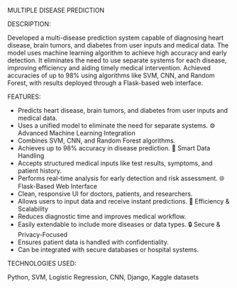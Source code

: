 MULTIPLE DISEASE PREDICTION



DESCRIPTION:

Developed a multi-disease prediction system capable of diagnosing heart disease, brain tumors, and diabetes from user inputs and medical data. The model uses machine learning algorithm to achieve high accuracy and early detection. It eliminates the need to use separate systems for each disease, improving efficiency and aiding timely medical intervention. Achieved accuracies of up to 98% using algorithms like SVM, CNN, and Random Forest, with results deployed through a Flask-based web interface.


FEATURES:

- Predicts heart disease, brain tumors, and diabetes from user inputs and medical data.
- Uses a unified model to eliminate the need for separate systems.
⚙️ Advanced Machine Learning Integration
- Combines SVM, CNN, and Random Forest algorithms.
- Achieves up to 98% accuracy in disease prediction.
🧪 Smart Data Handling
- Accepts structured medical inputs like test results, symptoms, and patient history.
- Performs real-time analysis for early detection and risk assessment.
🌐 Flask-Based Web Interface
- Clean, responsive UI for doctors, patients, and researchers.
- Allows users to input data and receive instant predictions.
🚀 Efficiency & Scalability
- Reduces diagnostic time and improves medical workflow.
- Easily extendable to include more diseases or data types.
🔒 Secure & Privacy-Focused
- Ensures patient data is handled with confidentiality.
- Can be integrated with secure databases or hospital systems.

TECHNOLOGIES USED:

Python, SVM,  Logistic Regression, CNN, Django, Kaggle datasets



